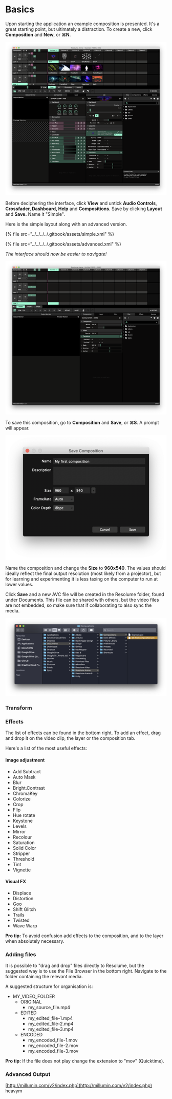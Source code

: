 # Basics

Upon starting the application an example composition is presented. It's a great starting point, but ultimately a distraction. To create a new, click **Composition** and **New**, or **⌘N**.

![](../../../../.gitbook/assets/resolumeinterface.png)

Before deciphering the interface, click **View** and untick **Audio Controls**, **Crossfader, Dashboard, Help** and **Compositions**. Save by clicking **Layout** and **Save.** Name it "Simple".

Here is the simple layout along with an advanced version.

{% file src="../../../../.gitbook/assets/simple.xml" %}

{% file src="../../../../.gitbook/assets/advanced.xml" %}

_The interface should now be easier to navigate!_

![](../../../../.gitbook/assets/resolumeinterfaceclean.png)

 To save this composition, go to **Composition** and **Save**, or **⌘S**. A prompt will appear.

![](../../../../.gitbook/assets/savecomp%20%281%29.png)

Name the composition and change the **Size** to **960x540**. The values should ideally reflect the final output resolution \(most likely from a projector\), but for learning and experimenting it is less taxing on the computer to run at lower values.

Click **Save** and a new AVC file will be created in the Resolume folder, found under Documents. This file can be shared with others, but the video files are not embedded, so make sure that if collaborating to also sync the media.

![](../../../../.gitbook/assets/documents.png)





### Transform



### Effects

The list of effects can be found in the bottom right. To add an effect, drag and drop it on the video clip, the layer or the composition tab.

Here's a list of the most useful effects:

#### Image adjustment

* Add Subtract
* Auto Mask
* Blur
* Bright.Contrast
* ChromaKey
* Colorize
* Crop
* Flip
* Hue rotate
* Keystone
* Levels
* Mirror
* Recolour
* Saturation
* Solid Color
* Stripper
* Threshold
* Tint
* Vignette

#### Visual FX

* Displace
* Distortion
* Goo
* Shift Glitch
* Trails
* Twisted
* Wave Warp

**Pro tip:** To avoid confusion add effects to the composition, and to the layer when absolutely necessary.

### Adding files

It is possible to "drag and drop" files directly to Resolume, but the suggested way is to use the File Browser in the bottom right. Navigate to the folder containing the relevant media.

A suggested structure for organisation is:

* MY\_VIDEO\_FOLDER
  * ORIGINAL
    * my\_source\_file.mp4
  * EDITED
    * my\_edited\_file-1.mp4
    * my\_edited\_file-2.mp4
    * my\_edited\_file-3.mp4
  * ENCODED
    * my\_encoded\_file-1.mov
    * my\_encoded\_file-2.mov
    * my\_encoded\_file-3.mov

**Pro tip:** If the file does not play change the extension to "mov" \(Quicktime\).

### Advanced Output

[http://millumin.com/v2/index.php](http://millumin.com/v2/index.php) heavym

